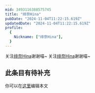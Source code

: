 ```yaml
---
mid: 3493116388575745
title: "绯奈Hina"
pubDate: "2024-11-04T11:22:15.619Z"
updatedDate: "2024-11-04T11:22:15.619Z"
profile:
  {
    Nickname: ["绯奈Hina"],
  }
---
```


关注[绯奈Hina](https://space.bilibili.com/3493116388575745)谢谢喵~ 关注[绯奈Hina](https://space.bilibili.com/3493116388575745)谢谢喵~

## 此条目有待补充
你可以在[这里](https://github.com/Yuhanawa/VTuber.ICU-Content/edit/master/v/绯奈Hina/index.md)编辑本文
